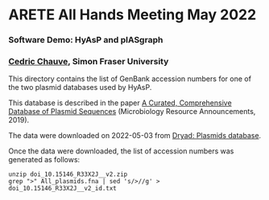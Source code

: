 # ARETE All Hands Meeting May 2022
### Software Demo: HyAsP and plASgraph
### <a href="https://cchauve.github.io/">Cedric Chauve</a>, Simon Fraser University

This directory contains the list of GenBank accession numbers for one
of the two plasmid databases used by HyAsP.

This database is described in the paper <a href="https://doi.org/10.1128/MRA.01325-18">A Curated, Comprehensive Database of Plasmid Sequences</a> (Microbiology Resource Announcements, 2019).

The data were downloaded on 2022-05-03 from <a href="https://datadryad.org/stash/dataset/doi:10.15146/R33X2J">Dryad: Plasmids database</a>.

Once the data were downloaded, the list of accession numbers was generated as follows:
```
unzip doi_10.15146_R33X2J__v2.zip
grep ">" All_plasmids.fna | sed 's/>//g' > doi_10.15146_R33X2J__v2_id.txt
```